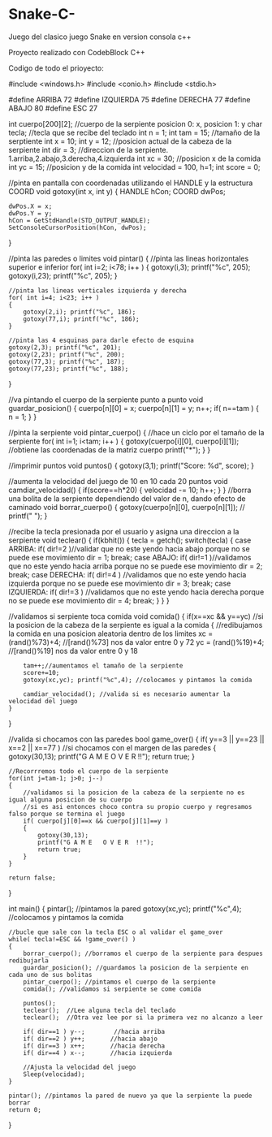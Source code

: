 # Snake-C-
Juego del clasico juego Snake en version consola c++

Proyecto realizado con CodebBlock C++

Codigo de todo el prioyecto:

#include <windows.h>
#include <conio.h>
#include <stdio.h>

#define ARRIBA 72
#define IZQUIERDA 75
#define DERECHA 77
#define ABAJO 80
#define ESC 27

int cuerpo[200][2];  //cuerpo de la serpiente posicion 0: x, posicion 1: y
char tecla;  //tecla que se recibe del teclado
int n = 1;
int tam = 15; //tamaño de la serptiente
int x = 10; int y = 12; //posicion actual de la cabeza de la serpiente
int dir = 3; //direccion de la serpiente. 1.arriba,2.abajo,3.derecha,4.izquierda
int xc = 30; //posicion x de la comida
int yc = 15; //posicion y de la comida
int velocidad = 100, h=1;
int score = 0;

//pinta en pantalla con coordenadas utilizando el HANDLE y la estructura COORD
void gotoxy(int x, int y)
{
    HANDLE hCon;
    COORD dwPos;

    dwPos.X = x;
    dwPos.Y = y;
    hCon = GetStdHandle(STD_OUTPUT_HANDLE);
    SetConsoleCursorPosition(hCon, dwPos);
}

//pinta las paredes o limites
void pintar()
{
    //pinta las lineas horizontales superior e inferior
    for( int i=2; i<78; i++ )
    {
        gotoxy(i,3); printf("%c", 205);
        gotoxy(i,23); printf("%c", 205);
    }

    //pinta las lineas verticales izquierda y derecha
    for( int i=4; i<23; i++ )
    {
        gotoxy(2,i); printf("%c", 186);
        gotoxy(77,i); printf("%c", 186);
    }

    //pinta las 4 esquinas para darle efecto de esquina
    gotoxy(2,3); printf("%c", 201);
    gotoxy(2,23); printf("%c", 200);
    gotoxy(77,3); printf("%c", 187);
    gotoxy(77,23); printf("%c", 188);
}

//va pintando el cuerpo de la serpiente punto a punto
void guardar_posicion()
{
    cuerpo[n][0] = x;
    cuerpo[n][1] = y;
    n++;
    if( n==tam )
    {
        n = 1;
    }
}

//pinta la serpiente
void pintar_cuerpo()
{
    //hace un ciclo por el tamaño de la serpiente
    for( int i=1; i<tam; i++ )
    {
        gotoxy(cuerpo[i][0], cuerpo[i][1]); //obtiene las coordenadas de la matriz cuerpo
        printf("*");
    }
}

//imprimir puntos
void puntos()
{
    gotoxy(3,1);
    printf("Score: %d", score);
}

//aumenta la velocidad del juego de 10 en 10 cada 20 puntos
void camdiar_velocidad()
{
    if(score==h*20)
    {
        velocidad -= 10;
        h++;
    }
}
//borra una bolita de la serpiente dependiendo del valor de n, dando efecto de caminado
void borrar_cuerpo()
{
    gotoxy(cuerpo[n][0], cuerpo[n][1]); //
    printf(" ");
}

//recibe la tecla presionada por el usuario y asigna una direccion a la serpiente
void teclear()
{
    if(kbhit())
    {
        tecla = getch();
        switch(tecla)
        {
        case ARRIBA:
            if( dir!=2 )//validar que no este yendo hacia abajo porque no se puede ese movimiento
                dir = 1; break;
        case ABAJO:
            if( dir!=1 )//validamos que no este yendo hacia arriba porque no se puede ese movimiento
                dir = 2; break;
        case DERECHA:
            if( dir!=4 ) //validamos que no este yendo hacia izquierda porque no se puede ese movimiento
                dir = 3; break;
        case IZQUIERDA:
            if( dir!=3 ) //validamos que no este yendo hacia derecha porque no se puede ese movimiento
                dir = 4; break;
        }
    }
}

//validamos si serpiente toca comida
void comida()
{
    if(x==xc && y==yc) //si la posicion de la cabeza de la serpiente es igual a la comida
    {
        //redibujamos la comida en una posicion aleatoria dentro de los limites
        xc = (rand()%73)+4; //[rand()%73] nos da valor entre 0 y 72
        yc = (rand()%19)+4; //[rand()%19] nos da valor entre 0 y 18

        tam++;//aumentamos el tamaño de la serpiente
        score+=10;
        gotoxy(xc,yc); printf("%c",4); //colocamos y pintamos la comida

        camdiar_velocidad(); //valida si es necesario aumentar la velocidad del juego
    }
}

//valida si chocamos con las paredes
bool game_over()
{
    if( y==3 || y==23 || x==2 || x==77 ) //si chocamos con el margen de las paredes
    {
        gotoxy(30,13);
        printf("G A M E   O V E R  !!");
        return true;
    }

    //Recorrremos todo el cuerpo de la serpiente
    for(int j=tam-1; j>0; j--)
    {
        //validamos si la posicion de la cabeza de la serpiente no es igual alguna posicion de su cuerpo
        //si es asi entonces choco contra su propio cuerpo y regresamos falso porque se termina el juego
        if( cuerpo[j][0]==x && cuerpo[j][1]==y )
        {
            gotoxy(30,13);
            printf("G A M E   O V E R  !!");
            return true;
        }
    }

    return false;
}

int main()
{
    pintar(); //pintamos la pared
    gotoxy(xc,yc); printf("%c",4); //colocamos y pintamos la comida

    //bucle que sale con la tecla ESC o al validar el game_over
    while( tecla!=ESC && !game_over() )
    {
        borrar_cuerpo(); //borramos el cuerpo de la serpiente para despues redibujarla
        guardar_posicion(); //guardamos la posicion de la serpiente en cada uno de sus bolitas
        pintar_cuerpo(); //pintamos el cuerpo de la serpiente
        comida(); //validamos si serpiente se come comida

        puntos();
        teclear();  //Lee alguna tecla del teclado
        teclear();  //Otra vez lee por si la primera vez no alcanzo a leer

        if( dir==1 ) y--;        //hacia arriba
        if( dir==2 ) y++;       //hacia abajo
        if( dir==3 ) x++;       //hacia derecha
        if( dir==4 ) x--;       //hacia izquierda

        //Ajusta la velocidad del juego
        Sleep(velocidad);
    }

    pintar(); //pintamos la pared de nuevo ya que la serpiente la puede borrar
    return 0;
}
